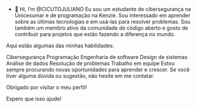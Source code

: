 - 👋 Hi, I’m @CICUTOJULIANO
Eu sou um estudante de cibersegurança na Unicesumar e de programação na Kenzie.
Sou interessado em aprender sobre as últimas tecnologias e em usá-las para resolver problemas.
Sou também um membro ativo da comunidade de código aberto e gosto de contribuir para projetos que estão fazendo a diferença no mundo.

Aqui estão algumas das minhas habilidades:

Cibersegurança
Programação
Engenharia de software
Design de sistemas
Análise de dados
Resolução de problemas
Trabalho em equipe
Estou sempre procurando novas oportunidades para aprender e crescer. Se você tiver alguma dúvida ou sugestão, não hesite em me contatar.

Obrigado por visitar o meu perfil!

Espero que isso ajude!

